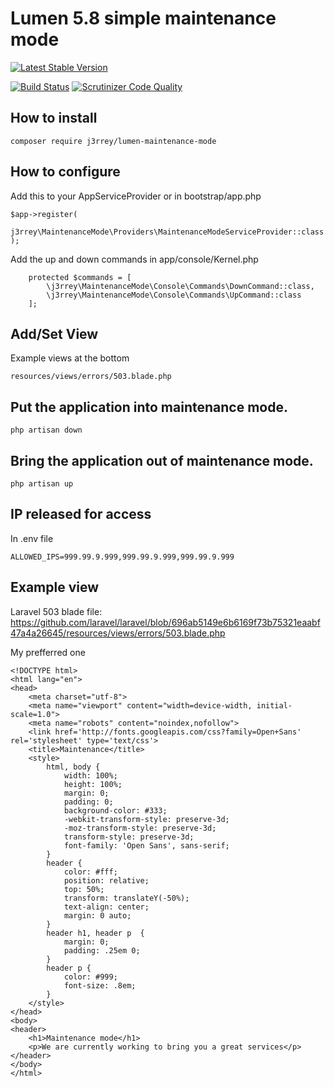 # Lumen 5.8 simple maintenance mode

[![Latest Stable Version](https://poser.pugx.org/j3rrey/lumen-maintenance-mode/v/stable)](https://packagist.org/packages/j3rrey/lumen-maintenance-mode)

[![Build Status](https://travis-ci.org/j3rrey/lumen-maintenance-mode.svg)](https://travis-ci.org/rdehnhardt/lumen-maintenance-mode)
[![Scrutinizer Code Quality](https://scrutinizer-ci.com/g/j3rrey/lumen-maintenance-mode/badges/quality-score.png?b=master)](https://scrutinizer-ci.com/g/j3rrey/lumen-maintenance-mode/?branch=master)




## How to install

```
composer require j3rrey/lumen-maintenance-mode
```

## How to configure
Add this to your AppServiceProvider or in bootstrap/app.php

```
$app->register(
    j3rrey\MaintenanceMode\Providers\MaintenanceModeServiceProvider::class
);
```

Add the up and down commands in app/console/Kernel.php

```
    protected $commands = [
        \j3rrey\MaintenanceMode\Console\Commands\DownCommand::class,
        \j3rrey\MaintenanceMode\Console\Commands\UpCommand::class
    ];
```


## Add/Set View

Example views at the bottom

```
resources/views/errors/503.blade.php
```

## Put the application into maintenance mode.

```
php artisan down
```

## Bring the application out of maintenance mode.

```
php artisan up
```

## IP released for access

In .env file

```
ALLOWED_IPS=999.99.9.999,999.99.9.999,999.99.9.999
```

## Example view

Laravel 503 blade file:
https://github.com/laravel/laravel/blob/696ab5149e6b6169f73b75321eaabf47a4a26645/resources/views/errors/503.blade.php

My prefferred one
```
<!DOCTYPE html>
<html lang="en">
<head>
    <meta charset="utf-8">
    <meta name="viewport" content="width=device-width, initial-scale=1.0">
    <meta name="robots" content="noindex,nofollow">
    <link href='http://fonts.googleapis.com/css?family=Open+Sans' rel='stylesheet' type='text/css'>
    <title>Maintenance</title>
    <style>
        html, body {
            width: 100%;
            height: 100%;
            margin: 0;
            padding: 0;
            background-color: #333;
            -webkit-transform-style: preserve-3d;
            -moz-transform-style: preserve-3d;
            transform-style: preserve-3d;
            font-family: 'Open Sans', sans-serif;
        }
        header {
            color: #fff;
            position: relative;
            top: 50%;
            transform: translateY(-50%);
            text-align: center;
            margin: 0 auto;
        }
        header h1, header p  {
            margin: 0;
            padding: .25em 0;
        }
        header p {
            color: #999;
            font-size: .8em;
        }
    </style>
</head>
<body>
<header>
    <h1>Maintenance mode</h1>
    <p>We are currently working to bring you a great services</p>
</header>
</body>
</html>

```

